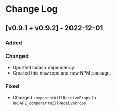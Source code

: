 # Change Log

## [v0.9.1 + v0.9.2] - 2022-12-01

### Added

### Changed

- Updated lodash dependency.
- Created this new repo and new NPM package.

### Fixed

- Changed `componentWillReceiveProps` to `UNSAFE_componentWillReceiveProps`
